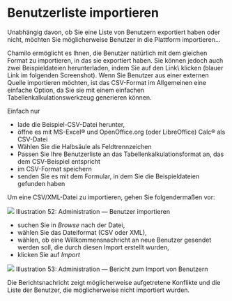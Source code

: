 # Benutzerliste importieren

Unabhängig davon, ob Sie eine Liste von Benutzern exportiert haben oder nicht, möchten Sie möglicherweise Benutzer in die Plattform importieren...

Chamilo ermöglicht es Ihnen, die Benutzer natürlich mit dem gleichen Format zu importieren, in das sie exportiert haben. Sie können jedoch auch zwei Beispieldateien herunterladen, indem Sie auf den Link\ klicken (blauer Link im folgenden Screenshot\). Wenn Sie Benutzer aus einer externen Quelle importieren möchten, ist das CSV-Format im Allgemeinen eine einfache Option, da Sie sie mit einem einfachen Tabellenkalkulationswerkzeug generieren können.

Einfach nur

* lade die Beispiel-CSV-Datei herunter,
* öffne es mit MS-Excel® und OpenOffice.org \(oder LibreOffice\) Calc® als CSV-Datei
* Wählen Sie die Halbsäule als Feldtrennzeichen
* Passen Sie Ihre Benutzerliste an das Tabellenkalkulationsformat an, das dem CSV-Beispiel entspricht
* im CSV-Format speichern
* senden Sie es mit dem Formular, in dem Sie die Beispieldateien gefunden haben

Um eine CSV/XML-Datei zu importieren, gehen Sie folgendermaßen vor:

![](../../.gitbook/assets/importerliste_-utilisateurs%20%283%29.png)
Illustration 52: Administration — Benutzer importieren

* suchen Sie in _Browse_ nach der Datei,
* wählen Sie das Dateiformat \(CSV oder XML\),
* wählen, ob eine Willkommensnachricht an neue Benutzer gesendet werden soll, die durch diesen Import erstellt wurden,
* klicken Sie auf _Import_

![](../../.gitbook/assets/importerliste_-utilisateurs2%20%283%29.png)
Illustration 53: Administration — Bericht zum Import von Benutzern

Die Berichtsnachricht zeigt möglicherweise aufgetretene Konflikte und die Liste der Benutzer, die möglicherweise nicht importiert wurden.